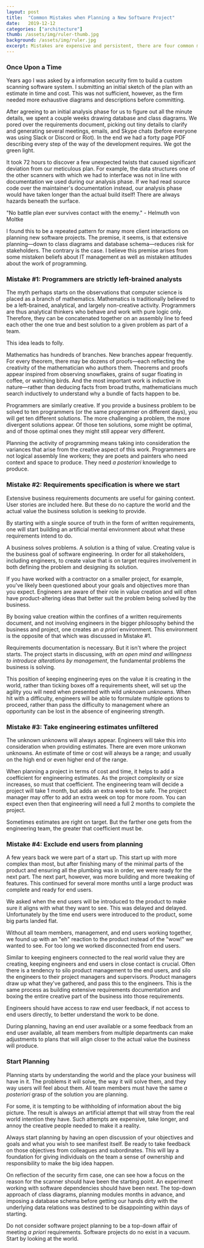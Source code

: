 ```yaml
---
layout: post
title:  "Common Mistakes when Planning a New Software Project"
date:   2019-12-12
categories: ["architecture"]
thumb: /assets/img/ruler-thumb.jpg
background: /assets/img/ruler.jpg
excerpt: Mistakes are expensive and persistent, there are four common mistakes worth taking into consideration when planning a new software project.
---
```


### Once Upon a Time

Years ago I was asked by a information security firm to build a custom scanning software system. I submitting an initial sketch of the plan with an estimate in time and cost. This was not sufficient, however, as the firm needed more exhaustive diagrams and descriptions before committing.

After agreeing to an initial analysis phase for us to figure out all the minute details, we spent a couple weeks drawing database and class diagrams. We pored over the requirements document, picking out tiny details to clarify and generating several meetings, emails, and Skype chats (before everyone was using Slack or Discord or Riot). In the end we had a forty page PDF describing every step of the way of the development requires. We got the green light.

It took 72 hours to discover a few unexpected twists that caused significant deviation from our meticulous plan. For example, the data structures one of the other scanners with which we had to interface was not in line with documentation we used during our analysis phase. If we had read source code over the maintainer's documentation instead, our analysis phase would have taken longer than the actual build itself! There are always hazards beneath the surface.

"No battle plan ever survives contact with the enemy." - Helmuth von Moltke

I found this to be a repeated pattern for many more client interactions on planning new software projects. The premise, it seems, is that extensive planning—down to class diagrams and database schema—reduces risk for stakeholders. The contrary is the case. I believe this premise arises from some mistaken beliefs about IT management as well as mistaken attitudes about the work of programming.

### Mistake #1: Programmers are strictly left-brained analysts

The myth perhaps starts on the observations that computer science is placed as a branch of mathematics. Mathematics is traditionally believed to be a left-brained, analytical, and largely non-creative activity. Programmers are thus analytical thinkers who behave and work with pure logic only. Therefore, they can be concatenated together on an assembly line to feed each other the one true and best solution to a given problem as part of a team.

This idea leads to folly.

Mathematics has hundreds of branches. New branches appear frequently. For every theorem, there may be dozens of proofs—each reflecting the creativity of the mathematician who authors them. Theorems and proofs appear inspired from observing snowflakes, grains of sugar floating in coffee, or watching birds. And the most important work is inductive in nature—rather than deducing facts from broad truths, mathematicians much search inductively to understand why a bundle of facts happen to be.

Programmers are similarly creative. If you provide a business problem to be solved to ten programmers (or the same programmer on different days), you will get ten different solutions. The more challenging a problem, the more divergent solutions appear. Of those ten solutions, some might be optimal, and of those optimal ones they might still appear very different.

Planning the activity of programming means taking into consideration the variances that arise from the creative aspect of this work. Programmers are not logical assembly line workers; they are poets and painters who need context and space to produce. They need *a posteriori* knowledge to produce.

### Mistake #2: Requirements specification is where we start

Extensive business requirements documents are useful for gaining context. User stories are included here. But these do no capture the world and the actual value the business solution is seeking to provide.

By starting with a single source of truth in the form of written requirements, one will start building an artificial mental environment about what these requirements intend to do.

A business solves problems. A solution is a thing of value. Creating value is the business goal of software engineering. In order for all stakeholders, including engineers, to create value that is on target requires involvement in both defining the problem and designing its solution.

If you have worked with a contractor on a smaller project, for example, you've likely been questioned about your goals and objectives more than you expect. Engineers are aware of their role in value creation and will often have product-altering ideas that better suit the problem being solved by the business.

By boxing value creation within the confines of a written requirements document, and not involving engineers in the bigger philosophy behind the business and project, one creates an *a priori* environment. This environment is the opposite of that which was discussed in Mistake #1.

Requirements documentation is necessary. But it isn't where the project starts. The project starts in discussing, *with an open mind and willingness to introduce alterations by management*, the fundamental problems the business is solving.

This position of keeping engineering eyes on the value it is creating in the world, rather than ticking boxes off a requirements sheet, will set up the agility you will need when presented with wild *unknown unknowns*. When hit with a difficulty, engineers will be able to formulate multiple options to proceed, rather than pass the difficulty to management where an opportunity can be lost in the absence of engineering strength.

### Mistake #3: Take engineering estimates unfiltered

The unknown unknowns will always appear. Engineers will take this into consideration when providing estimates. There are even more unkonwn unknowns. An estimate of time or cost will always be a range; and usually on the high end or even higher end of the range.

When planning a project in terms of cost and time, it helps to add a coefficient for engineering estimates. As the project complexity or size increases, so must that coefficient. The engineering team will decide a project will take 1 month, but adds an extra week to be safe. The project manager may offer to add an extra week on top for more room. You can expect even then that engineering will need a full 2 months to complete the project.

Sometimes estimates are right on target. But the farther one gets from the engineering team, the greater that coefficient must be.

### Mistake #4: Exclude end users from planning

A few years back we were part of a start up. This start up with more complex than most, but after finishing many of the minimal parts of the product and ensuring all the plumbing was in order, we were ready for the next part. The next part, however, was more building and more tweaking of features. This continued for several more months until a large product was complete and ready for end users.

We asked when the end users will be introduced to the product to make sure it aligns with what they want to see. This was delayed and delayed. Unfortunately by the time end users were introduced to the product, some big parts landed flat.

Without all team members, management, and end users working together, we found up with an "eh" reaction to the product instead of the "wow!" we wanted to see. For too long we worked disconnected from end users.

Similar to keeping engineers connected to the real world value they are creating, keeping engineers and end users in close contact is crucial. Often there is a tendency to silo product management to the end users, and silo the engineers to their project managers and supervisors. Product managers draw up what they've gathered, and pass this to the engineers. This is the same process as building extensive requirements documentation and boxing the entire creative part of the business into those requirements.

Engineers should have access to raw end user feedback, if not access to end users directly, to better understand the work to be done.

During planning, having an end user available or a some feedback from an end user available, all team members from multiple departments can make adjustments to plans that will align closer to the actual value the business will produce.

### Start Planning

Planning starts by understanding the world and the place your business will have in it. The problems it will solve, the way it will solve them, and they way users will feel about them. All team members must have the same *a posteriori* grasp of the solution you are planning.

For some, it is tempting to be withholding of information about the big picture. The result is always an artificial attempt that will stray from the real world intention they have. Such attempts are expensive, take longer, and annoy the creative people needed to make it a reality.

Always start planning by having an open discussion of your objectives and goals and what you wish to see manifest itself. Be ready to take feedback on those objectives from colleagues and subordinates. This will lay a foundation for giving individuals on the team a sense of ownership and responsibility to make the big idea happen.

On reflection of the security firm case, one can see how a focus on the reason for the scanner should have been the starting point. An experiment working with software dependencies should have been next. The top-down approach of class diagrams, planning modules months in advance, and imposing a database schema before getting our hands dirty with the underlying data relations was destined to be disappointing within days of starting. 

Do not consider software project planning to be a top-down affair of meeting *a priori* requirements. Software projects do no exist in a vacuum. Start by looking at the world.